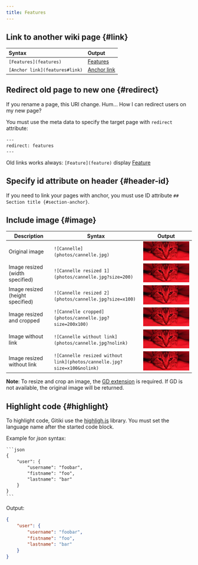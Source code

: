 ```yaml
---
title: Features
---
```


## Link to another wiki page {#link}

| Syntax                         | Output                       |
|:-------------------------------|:-----------------------------|
| `[Features](features)`         | [Features](features)         |
| `[Anchor link](features#link)` | [Anchor link](features#link) |

## Redirect old page to new one {#redirect}

If you rename a page, this URI change. Hum… How I can redirect users on my new page?

You must use the meta data to specify the target page with `redirect` attribute:

```
---
redirect: features
---
```

Old links works always: `[Feature](feature)` display [Feature](feature)

## Specify id attribute on header {#header-id}

If you need to link your pages with anchor, you must use ID attribute `## Section title {#section-anchor}`.

## Include image {#image}

| Description                      | Syntax                                                  | Output                                                |
|----------------------------------|---------------------------------------------------------|-------------------------------------------------------|
| Original image                   | `![Cannelle](photos/cannelle.jpg)`                      | ![Cannelle](photos/cannelle.jpg)                      |
| Image resized (width specified)  | `![Cannelle resized 1](photos/cannelle.jpg?size=200)`   | ![Cannelle resized 1](photos/cannelle.jpg?size=200)   |
| Image resized (height specified) | `![Cannelle resized 2](photos/cannelle.jpg?size=x100)`  | ![Cannelle resized 2](photos/cannelle.jpg?size=x100)  |
| Image resized and cropped        | `![Cannelle cropped](photos/cannelle.jpg?size=200x100)` | ![Cannelle cropped](photos/cannelle.jpg?size=200x100) |
| Image without link               | `![Cannelle without link](photos/cannelle.jpg?nolink)`  | ![Cannelle without link](photos/cannelle.jpg?nolink)  |
| Image resized without link       | `![Cannelle resized without link](photos/cannelle.jpg?size=x100&nolink)` | ![Cannelle resized without link](photos/cannelle.jpg?size=x100&nolink) |

**Note**: To resize and crop an image, the [GD extension](http://php.net/manual/en/book.image.php) is required. If GD is not available, the original image will be returned.

## Highlight code {#highlight}

To highlight code, Gitiki use the [highligh.js](https://highlightjs.org) library.
You must set the language name after the started code block.

Example for *json* syntax:

    ```json
    {
        "user": {
            "username": "foobar",
            "fistname": "foo",
            "lastname": "bar"
        }
    }
    ```

Output:

```json
{
    "user": {
        "username": "foobar",
        "fistname": "foo",
        "lastname": "bar"
    }
}
```
